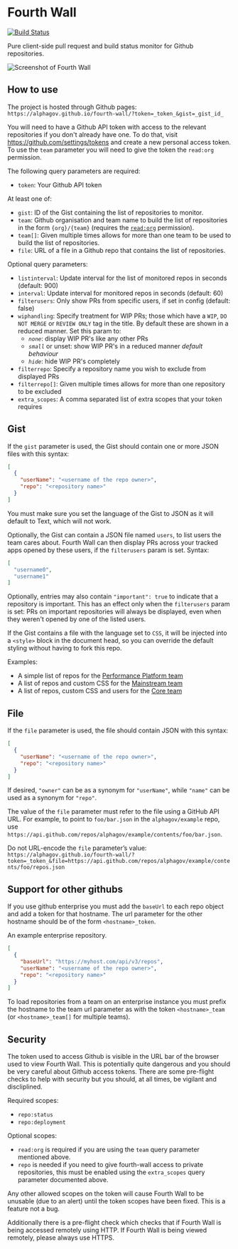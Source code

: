 # Fourth Wall

[![Build Status](https://travis-ci.org/alphagov/fourth-wall.png)](https://travis-ci.org/alphagov/fourth-wall)

Pure client-side pull request and build status monitor for Github repositories.

![Screenshot of Fourth Wall](https://cloud.githubusercontent.com/assets/355033/6211416/6341db4e-b5d1-11e4-99d2-57b80a400a41.png)

## How to use

The project is hosted through Github pages:
`https://alphagov.github.io/fourth-wall/?token=_token_&gist=_gist_id_`

You will need to have a Github API token with access to the relevant
repositories if you don't already have one. To do that, visit
https://github.com/settings/tokens and create a new personal
access token. To use the `team` parameter you will need to give the token
the `read:org` permission.

The following query parameters are required:

 - `token`: Your Github API token

At least one of:

 - `gist`: ID of the Gist containing the list of repositories to monitor.
 - `team`: Github organisation and team name to build the list of repositories in the form `{org}/{team}` (requires the [`read:org`](https://developer.github.com/v3/orgs/) permission).
 - `team[]`: Given multiple times allows for more than one team to be used to build the list of repositories.
 - `file`: URL of a file in a Github repo that contains the list of repositories.

Optional query parameters:

 - `listinterval`: Update interval for the list of monitored repos in seconds (default: 900)
 - `interval`: Update interval for monitored repos in seconds (default: 60)
 - `filterusers`: Only show PRs from specific users, if set in config (default: false)
 - `wiphandling`: Specify treatment for WIP PRs; those which have a `WIP`, `DO NOT
   MERGE` or `REVIEW ONLY` tag in the title. By default these are shown in a reduced
   manner. Set this param to:
    - _`none`_: display WIP PR's like any other PRs
    - _`small`_ or unset: show WIP PR's in a reduced manner *default behaviour*
    - _`hide`_: hide WIP PR's completely
 - `filterrepo`: Specify a repository name you wish to exclude from displayed PRs
 - `filterrepo[]`: Given multiple times allows for more than one repository to be excluded
 - `extra_scopes`: A comma separated list of extra scopes that your token requires

## Gist

If the `gist` parameter is used, the Gist should contain one or more JSON files with this syntax:
```json
[
  {
    "userName": "<username of the repo owner>",
    "repo": "<repository name>"
  }
]
```

You must make sure you set the language of the Gist to JSON as it will
default to Text, which will not work.

Optionally, the Gist can contain a JSON file named `users`, to list
users the team cares about. Fourth Wall can then display PRs
across your tracked apps opened by these users, if the `filterusers` param is set. Syntax:
```json
[
  "username0",
  "username1"
]
```

Optionally, entries may also contain ```"important": true``` to indicate that a
repository is important.  This has an effect only when the `filterusers` param
is set: PRs on important repositories will always be displayed, even when they
weren't opened by one of the listed users.

If the Gist contains a file with the language set to `CSS`, it will be injected
into a `<style>` block in the document head, so you can override the default
styling without having to fork this repo.

Examples:

* A simple list of repos for the [Performance Platform team](https://gist.github.com/abersager/6449384)
* A list of repos and custom CSS for the [Mainstream team](https://gist.github.com/norm/7248264)
* A list of repos, custom CSS and users for the [Core team](https://gist.github.com/issyl0/70cf0c8f3d0b1ccd2f6e)

## File

If the `file` parameter is used, the file should contain JSON with this syntax:
```json
[
  {
    "userName": "<username of the repo owner>",
    "repo": "<repository name>"
  }
]
```

If desired, `"owner"` can be as a synonym for `"userName"`, while `"name"` can
be used as a synonym for `"repo"`.

The value of the `file` parameter must refer to the file using a GitHub API
URL. For example, to point to `foo/bar.json` in the `alphagov/example` repo,
use `https://api.github.com/repos/alphagov/example/contents/foo/bar.json`.

Do not URL-encode the `file` parameter’s value:
`https://alphagov.github.io/fourth-wall/?token=_token_&file=https://api.github.com/repos/alphagov/example/contents/foo/repos.json`

## Support for other githubs

If you use github enterprise you must add the `baseUrl` to each repo object and
add a token for that hostname. The url parameter for the other hostname should
 be of the form `<hostname>_token`.

An example enterprise repository.

```json
[
  {
    "baseUrl": "https://myhost.com/api/v3/repos",
    "userName": "<username of the repo owner>",
    "repo": "<repository name>"
  }
]
```

To load repositories from a team on an enterprise instance you must prefix the
hostname to the team url parameter as with the token `<hostname>_team` (or
`<hostname>_team[]` for multiple teams).

## Security

The token used to access Github is visible in the URL bar of the browser used
to view Fourth Wall. This is potentially quite dangerous and you should be very
careful about Github access tokens. There are some pre-flight checks to help
with security but you should, at all times, be vigilant and discliplined.

Required scopes:

- `repo:status`
- `repo:deployment`

Optional scopes:

- `read:org` is required if you are using the `team` query parameter mentioned above.
- `repo` is needed if you need to give fourth-wall access to private repositories, this must be enabled using the `extra_scopes` query parameter documented above.

Any other allowed scopes on the token will cause Fourth Wall to be unusable
(due to an alert) until the token scopes have been fixed. This is a feature not a bug.

Additionally there is a pre-flight check which checks that if Fourth Wall is
being accessed remotely using HTTP. If Fourth Wall is being viewed remotely,
please always use HTTPS.
